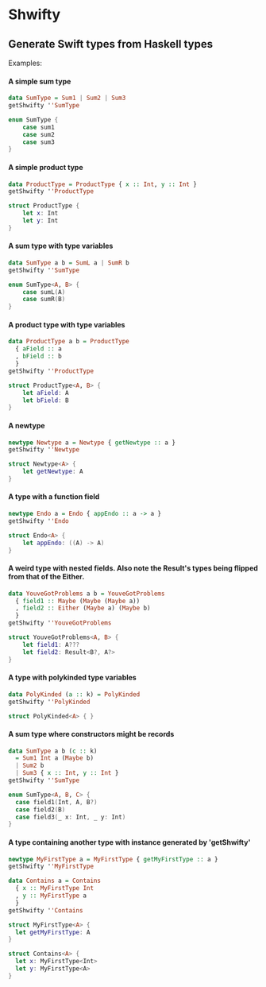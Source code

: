 # Shwifty

## Generate Swift types from Haskell types

Examples: 

#### A simple sum type
```haskell
data SumType = Sum1 | Sum2 | Sum3
getShwifty ''SumType
```

```swift
enum SumType {
    case sum1
    case sum2
    case sum3
}
```

#### A simple product type
```haskell
data ProductType = ProductType { x :: Int, y :: Int }
getShwifty ''ProductType
```

```swift
struct ProductType {
    let x: Int
    let y: Int
}
```

#### A sum type with type variables
```haskell
data SumType a b = SumL a | SumR b
getShwifty ''SumType
```

```swift
enum SumType<A, B> {
    case sumL(A)
    case sumR(B)
}
```

#### A product type with type variables
```haskell
data ProductType a b = ProductType 
  { aField :: a
  , bField :: b 
  }
getShwifty ''ProductType
```

```swift
struct ProductType<A, B> {
    let aField: A
    let bField: B
}
```

#### A newtype
```haskell
newtype Newtype a = Newtype { getNewtype :: a }
getShwifty ''Newtype
```

```swift
struct Newtype<A> {
    let getNewtype: A
}
```

#### A type with a function field
```haskell
newtype Endo a = Endo { appEndo :: a -> a }
getShwifty ''Endo
```

```swift
struct Endo<A> {
    let appEndo: ((A) -> A)
}
```

#### A weird type with nested fields. Also note the Result's types being flipped from that of the Either.
```haskell
data YouveGotProblems a b = YouveGotProblems 
  { field1 :: Maybe (Maybe (Maybe a))
  , field2 :: Either (Maybe a) (Maybe b) 
  }
getShwifty ''YouveGotProblems
```

```swift
struct YouveGotProblems<A, B> {
    let field1: A???
    let field2: Result<B?, A?>
}
```

#### A type with polykinded type variables
```haskell
data PolyKinded (a :: k) = PolyKinded
getShwifty ''PolyKinded
```

```swift
struct PolyKinded<A> { }
```

#### A sum type where constructors might be records
```haskell
data SumType a b (c :: k) 
  = Sum1 Int a (Maybe b) 
  | Sum2 b 
  | Sum3 { x :: Int, y :: Int }
getShwifty ''SumType
```

```swift
enum SumType<A, B, C> {
  case field1(Int, A, B?)
  case field2(B)
  case field3(_ x: Int, _ y: Int)
}
```

#### A type containing another type with instance generated by 'getShwifty'
```haskell
newtype MyFirstType a = MyFirstType { getMyFirstType :: a }
getShwifty ''MyFirstType

data Contains a = Contains 
  { x :: MyFirstType Int
  , y :: MyFirstType a 
  }
getShwifty ''Contains
```

```swift
struct MyFirstType<A> {
  let getMyFirstType: A
}

struct Contains<A> {
  let x: MyFirstType<Int>
  let y: MyFirstType<A>
}
```
